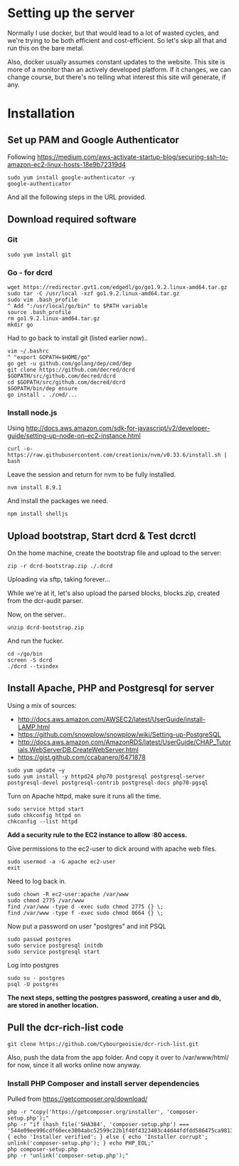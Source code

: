 # Setting up the server

Normally I use docker, but that would lead to a lot of wasted cycles, and we're trying to be both efficient and cost-efficient. So let's skip all that and run this on the bare metal.

Also, docker usually assumes constant updates to the website. This site is more of a monitor than an actively developed platform. If it changes, we can change course, but there's no telling what interest this site will generate, if any.

# Installation

## Set up PAM and Google Authenticator

Following https://medium.com/aws-activate-startup-blog/securing-ssh-to-amazon-ec2-linux-hosts-18e9b72319d4

```
sudo yum install google-authenticator –y
google-authenticator
```
And all the following steps in the URL provided.

## Download required software

### Git

```
sudo yum install git
```

### Go - for dcrd

```
wget https://redirector.gvt1.com/edgedl/go/go1.9.2.linux-amd64.tar.gz
sudo tar -C /usr/local -xzf go1.9.2.linux-amd64.tar.gz 
sudo vim .bash_profile
^ Add ":/usr/local/go/bin" to $PATH variable
source .bash_profile
rm go1.9.2.linux-amd64.tar.gz
mkdir go
```

Had to go back to install git (listed earlier now)..

```
vim ~/.bashrc
^ "export GOPATH=$HOME/go"
go get -u github.com/golang/dep/cmd/dep
git clone https://github.com/decred/dcrd $GOPATH/src/github.com/decred/dcrd
cd $GOPATH/src/github.com/decred/dcrd
$GOPATH/bin/dep ensure
go install . ./cmd/...
```

### Install node.js

Using http://docs.aws.amazon.com/sdk-for-javascript/v2/developer-guide/setting-up-node-on-ec2-instance.html

```
curl -o- https://raw.githubusercontent.com/creationix/nvm/v0.33.6/install.sh | bash
```

Leave the session and return for nvm to be fully installed.

```
nvm install 8.9.1
```

And install the packages we need.

```
npm install shelljs
```


## Upload bootstrap, Start dcrd & Test dcrctl

On the home machine, create the bootstrap file and upload to the server:

```
zip -r dcrd-bootstrap.zip ./.dcrd
```

Uploading via sftp, taking forever...

While we're at it, let's also upload the parsed blocks, blocks.zip, created from the dcr-audit parser.

Now, on the server..

```
unzip dcrd-bootstrap.zip
```

And run the fucker.

```
cd ~/go/bin
screen -S dcrd
./dcrd --txindex
```


## Install Apache, PHP and Postgresql for server

Using a mix of sources:
- http://docs.aws.amazon.com/AWSEC2/latest/UserGuide/install-LAMP.html
- https://github.com/snowplow/snowplow/wiki/Setting-up-PostgreSQL
- http://docs.aws.amazon.com/AmazonRDS/latest/UserGuide/CHAP_Tutorials.WebServerDB.CreateWebServer.html
- https://gist.github.com/ccabanero/6471878


```
sudo yum update –y
sudo yum install -y httpd24 php70 postgresql postgresql-server postgresql-devel postgresql-contrib postgresql-docs php70-pgsql
```

Turn on Apache httpd, make sure it runs all the time.

```
sudo service httpd start
sudo chkconfig httpd on
chkconfig --list httpd
```

**Add a security rule to the EC2 instance to allow :80 access.**

Give permissions to the ec2-user to dick around with apache web files.

```
sudo usermod -a -G apache ec2-user
exit
```

Need to log back in.

```
sudo chown -R ec2-user:apache /var/www
sudo chmod 2775 /var/www
find /var/www -type d -exec sudo chmod 2775 {} \;
find /var/www -type f -exec sudo chmod 0664 {} \;
```

Now put a password on user "postgres" and init PSQL

```
sudo passwd postgres
sudo service postgresql initdb
sudo service postgresql start
```

Log into postgres

```
sudo su - postgres
psql -U postgres
```

**The next steps, setting the postgres password, creating a user and db, are stored in another location.**

## Pull the dcr-rich-list code

```
git clone https://github.com/Cybourgeoisie/dcr-rich-list.git
```

Also, push the data from the app folder. And copy it over to /var/www/html/ for now, since it all works online now anyway.

### Install PHP Composer and install server dependencies

Pulled from https://getcomposer.org/download/

```
php -r "copy('https://getcomposer.org/installer', 'composer-setup.php');"
php -r "if (hash_file('SHA384', 'composer-setup.php') === '544e09ee996cdf60ece3804abc52599c22b1f40f4323403c44d44fdfdd586475ca9813a858088ffbc1f233e9b180f061') { echo 'Installer verified'; } else { echo 'Installer corrupt'; unlink('composer-setup.php'); } echo PHP_EOL;"
php composer-setup.php
php -r "unlink('composer-setup.php');"
```
